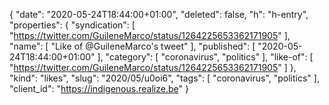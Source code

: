 {
  "date": "2020-05-24T18:44:00+01:00",
  "deleted": false,
  "h": "h-entry",
  "properties": {
    "syndication": [
      "https://twitter.com/GuileneMarco/status/1264225653362171905"
    ],
    "name": [
      "Like of @GuileneMarco's tweet"
    ],
    "published": [
      "2020-05-24T18:44:00+01:00"
    ],
    "category": [
      "coronavirus",
      "politics"
    ],
    "like-of": [
      "https://twitter.com/GuileneMarco/status/1264225653362171905"
    ]
  },
  "kind": "likes",
  "slug": "2020/05/u0oi6",
  "tags": [
    "coronavirus",
    "politics"
  ],
  "client_id": "https://indigenous.realize.be"
}
